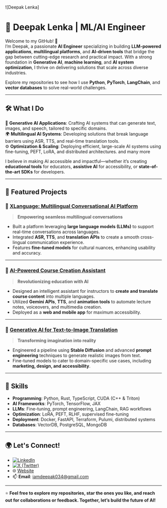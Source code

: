![Deepak Lenka] 
<!-- Replace the URL above with the actual path to your uploaded image -->

# 🌟 Deepak Lenka | ML/AI Engineer  

Welcome to my GitHub! 🚀  
I’m Deepak, a passionate **AI Engineer** specializing in building **LLM-powered applications**, **multilingual platforms**, and **AI-driven tools** that bridge the gap between cutting-edge research and practical impact. With a strong foundation in **Generative AI**, **machine learning**, and **AI system optimization**, I thrive on delivering solutions that scale across diverse industries.  

Explore my repositories to see how I use **Python**, **PyTorch**, **LangChain**, and **vector databases** to solve real-world challenges.  

---

## 🛠️ What I Do  

🎯 **Generative AI Applications**: Crafting AI systems that can generate text, images, and speech, tailored to specific domains.  
🌍 **Multilingual AI Systems**: Developing solutions that break language barriers using ASR, TTS, and real-time translation tools.  
⚙️ **Optimization & Scaling**: Deploying efficient, large-scale AI systems using fine-tuning, PEFT, LoRA, and distributed architectures. and many more

I believe in making AI accessible and impactful—whether it’s creating **educational tools** for educators, **assistive AI** for accessibility, or **state-of-the-art SDKs** for developers.  

---

## 🌟 Featured Projects  

### 🚀 **[XLanguage: Multilingual Conversational AI Platform](https://github.com/deepak-lenka/XLanguage)**  
> **Empowering seamless multilingual conversations**  
- Built a platform leveraging **large language models (LLMs)** to support real-time conversations across languages.  
- Integrated **ASR, TTS**, and **translation APIs** to create a smooth cross-lingual communication experience.  
- Features **fine-tuned models** for cultural nuances, enhancing usability and accuracy.

---

### 📘 **[AI-Powered Course Creation Assistant](https://github.com/deepak-lenka/AI-Course-Creator)**  
> **Revolutionizing education with AI**  
- Designed an intelligent assistant for instructors to **create and translate course content** into multiple languages.  
- Utilized **Gemini APIs**, **TTS**, and **animation tools** to automate lecture notes, voiceovers, and multimedia creation.  
- Deployed as a **web and mobile app** for maximum accessibility.  

---

### 🎨 **[Generative AI for Text-to-Image Translation](https://github.com/deepak-lenka/Text-to-Image-Generator)**  
> **Transforming imagination into reality**  
- Engineered a pipeline using **Stable Diffusion** and advanced **prompt engineering** techniques to generate realistic images from text.  
- Fine-tuned models to cater to domain-specific use cases, including **marketing, design, and accessibility**.  

---

## 📜 Skills  

- **Programming**: Python, Rust, TypeScript, CUDA (C++ & Triton)  
- **AI Frameworks**: PyTorch, TensorFlow, JAX  
- **LLMs**: Fine-tuning, prompt engineering, LangChain, RAG workflows  
- **Optimization**: LoRA, PEFT, RLHF, supervised fine-tuning  
- **Deployment**: Docker, FastAPI, Terraform, Pulumi, distributed systems  
- **Databases**: VectorDB, PostgreSQL, MongoDB  

---

## 🌍 Let's Connect!  

- [![LinkedIn](https://img.shields.io/badge/-LinkedIn-blue?logo=linkedin)](https://www.linkedin.com/in/deepak-lenka-4006b7249/)  
- [![X (Twitter)](https://img.shields.io/badge/-X-1DA1F2?logo=)](https://x.com/iamdeepaklenka)   
- 🌐 [Website](https://deepaklenka.notion.site)  
- 📫 **Email**: iamdeepak034@gmail.com  

---

⭐️ **Feel free to explore my repositories, star the ones you like, and reach out for collaborations or feedback. Together, let’s build the future of AI!**  
